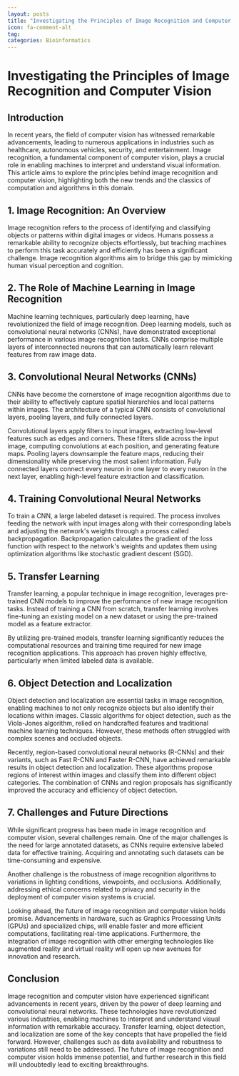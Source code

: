 ```yaml
---
layout: posts
title: "Investigating the Principles of Image Recognition and Computer Vision"
icon: fa-comment-alt
tag:      
categories: Bioinformatics
---
```



# Investigating the Principles of Image Recognition and Computer Vision

## Introduction

In recent years, the field of computer vision has witnessed remarkable advancements, leading to numerous applications in industries such as healthcare, autonomous vehicles, security, and entertainment. Image recognition, a fundamental component of computer vision, plays a crucial role in enabling machines to interpret and understand visual information. This article aims to explore the principles behind image recognition and computer vision, highlighting both the new trends and the classics of computation and algorithms in this domain.

## 1. Image Recognition: An Overview

Image recognition refers to the process of identifying and classifying objects or patterns within digital images or videos. Humans possess a remarkable ability to recognize objects effortlessly, but teaching machines to perform this task accurately and efficiently has been a significant challenge. Image recognition algorithms aim to bridge this gap by mimicking human visual perception and cognition.

## 2. The Role of Machine Learning in Image Recognition

Machine learning techniques, particularly deep learning, have revolutionized the field of image recognition. Deep learning models, such as convolutional neural networks (CNNs), have demonstrated exceptional performance in various image recognition tasks. CNNs comprise multiple layers of interconnected neurons that can automatically learn relevant features from raw image data.

## 3. Convolutional Neural Networks (CNNs)

CNNs have become the cornerstone of image recognition algorithms due to their ability to effectively capture spatial hierarchies and local patterns within images. The architecture of a typical CNN consists of convolutional layers, pooling layers, and fully connected layers.

Convolutional layers apply filters to input images, extracting low-level features such as edges and corners. These filters slide across the input image, computing convolutions at each position, and generating feature maps. Pooling layers downsample the feature maps, reducing their dimensionality while preserving the most salient information. Fully connected layers connect every neuron in one layer to every neuron in the next layer, enabling high-level feature extraction and classification.

## 4. Training Convolutional Neural Networks

To train a CNN, a large labeled dataset is required. The process involves feeding the network with input images along with their corresponding labels and adjusting the network's weights through a process called backpropagation. Backpropagation calculates the gradient of the loss function with respect to the network's weights and updates them using optimization algorithms like stochastic gradient descent (SGD).

## 5. Transfer Learning

Transfer learning, a popular technique in image recognition, leverages pre-trained CNN models to improve the performance of new image recognition tasks. Instead of training a CNN from scratch, transfer learning involves fine-tuning an existing model on a new dataset or using the pre-trained model as a feature extractor.

By utilizing pre-trained models, transfer learning significantly reduces the computational resources and training time required for new image recognition applications. This approach has proven highly effective, particularly when limited labeled data is available.

## 6. Object Detection and Localization

Object detection and localization are essential tasks in image recognition, enabling machines to not only recognize objects but also identify their locations within images. Classic algorithms for object detection, such as the Viola-Jones algorithm, relied on handcrafted features and traditional machine learning techniques. However, these methods often struggled with complex scenes and occluded objects.

Recently, region-based convolutional neural networks (R-CNNs) and their variants, such as Fast R-CNN and Faster R-CNN, have achieved remarkable results in object detection and localization. These algorithms propose regions of interest within images and classify them into different object categories. The combination of CNNs and region proposals has significantly improved the accuracy and efficiency of object detection.

## 7. Challenges and Future Directions

While significant progress has been made in image recognition and computer vision, several challenges remain. One of the major challenges is the need for large annotated datasets, as CNNs require extensive labeled data for effective training. Acquiring and annotating such datasets can be time-consuming and expensive.

Another challenge is the robustness of image recognition algorithms to variations in lighting conditions, viewpoints, and occlusions. Additionally, addressing ethical concerns related to privacy and security in the deployment of computer vision systems is crucial.

Looking ahead, the future of image recognition and computer vision holds promise. Advancements in hardware, such as Graphics Processing Units (GPUs) and specialized chips, will enable faster and more efficient computations, facilitating real-time applications. Furthermore, the integration of image recognition with other emerging technologies like augmented reality and virtual reality will open up new avenues for innovation and research.

## Conclusion

Image recognition and computer vision have experienced significant advancements in recent years, driven by the power of deep learning and convolutional neural networks. These technologies have revolutionized various industries, enabling machines to interpret and understand visual information with remarkable accuracy. Transfer learning, object detection, and localization are some of the key concepts that have propelled the field forward. However, challenges such as data availability and robustness to variations still need to be addressed. The future of image recognition and computer vision holds immense potential, and further research in this field will undoubtedly lead to exciting breakthroughs.